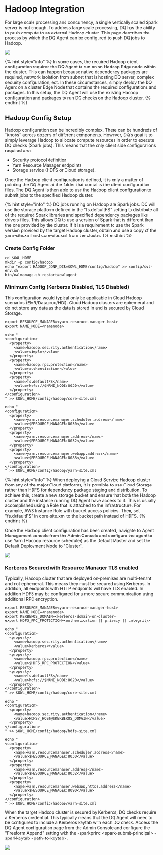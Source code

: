 # Hadoop Integration

For large scale processing and concurrency, a single vertically scaled Spark server is not enough. To address large scale processing, DQ has the ability to push compute to an external Hadoop cluster. This page describes the process by which the DQ Agent can be configured to push DQ jobs to Hadoop.

![](<../.gitbook/assets/Screenshot 2021-06-21 at 9.05.39 AM.png>)

{% hint style="info" %}
In some cases, the required Hadoop client configuration requires the DQ Agent to run on an Hadoop Edge node within the cluster. This can happen because native dependency packages are required, network isolation from subnet that is hosting DQ server, complex security configuration, ect. In these circumstances, simply deploy the DQ Agent on a cluster Edge Node that contains the required configurations and packages. In this setup, the DQ Agent will use the existing Hadoop configuration and packages to run DQ checks on the Hadoop cluster.
{% endhint %}

## Hadoop Config Setup

Hadoop configuration can be incredibly complex. There can be hundreds of "knobs" across dozens of different components. However, DQ's goal is to simply leverage Hadoop to allocate compute resources in order to execute DQ checks (Spark jobs). This means that the only client side configurations required are:

* Security protocol definition
* Yarn Resource Manager endpoints
* Storage service (HDFS or Cloud storage). 

Once the Hadoop client configuration is defined, it is only a matter of pointing the DQ Agent at the folder that contains the client configuration files. The DQ Agent is then able to use the Hadoop client configuration to submit jobs to the specified Hadoop cluster.

{% hint style="info" %}
DQ jobs running on Hadoop are Spark jobs. DQ will use the storage platform defined in the "fs.defaultFS" setting to distribute all of the required Spark libraries and specified dependency packages like drivers files. This allows DQ to use a version of Spark that is different than the one provided by the cluster. If it is a requirement to use the Spark version provided by the target Hadoop cluster, obtain and use a copy of the yarn-site.xml and core-site.xml from the cluster.
{% endhint %}

### Create Config Folder 

```
cd $OWL_HOME
mkdir -p config/hadoop
echo "export HADOOP_CONF_DIR=$OWL_HOME/config/hadoop" >> config/owl-env.sh
bin/owlmanage.sh restart=owlagent
```

### Minimum Config (Kerberos Disabled, TLS Disabled)

This configuration would typical only be applicable in Cloud Hadoop scenarios (EMR/Dataproc/HDI). Cloud Hadoop clusters are ephemeral and do not store any data as the data is stored in and is secured by Cloud Storage. 

```
export RESOURCE_MANAGER=<yarn-resoruce-manager-host>
export NAME_NODE=<namenode>

echo "
<configuration>
  <property>
    <name>hadoop.security.authentication</name>
    <value>simple</value>
  </property>
  <property>
    <name>hadoop.rpc.protection</name>
    <value>authentication</value>
  </property>
  <property>
    <name>fs.defaultFS</name>
    <value>hdfs://$NAME_NODE:8020</value>
  </property>
</configuration>
" >> $OWL_HOME/config/hadoop/core-site.xml

echo "
<configuration>
  <property>
    <name>yarn.resourcemanager.scheduler.address</name>
    <value>$RESOURCE_MANAGER:8030</value>
  </property>
  <property>
    <name>yarn.resourcemanager.address</name>
    <value>$RESOURCE_MANAGER:8032</value>
  </property>
  <property>
    <name>yarn.resourcemanager.webapp.address</name>
    <value>$RESOURCE_MANAGER:8088</value>
  </property>
</configuration>
" >> $OWL_HOME/config/hadoop/yarn-site.xml
```

{% hint style="info" %}
When deploying a Cloud Service Hadoop cluster from any of the major Cloud platforms, it is possible to use Cloud Storage rather than HDFS for dependency package staging and distribution. To achieve this, create a new storage bucket and ensure that both the Hadoop cluster and the instance running DQ Agent have access to it. This is usually accomplished using a Role that is attached to the infrastructure. For example, AWS Instance Role with bucket access policies. Then, set "fs.defaultFS" in core-site.xml to the bucket path instead of HDFS.
{% endhint %}

Once the Hadoop client configuration has been created, navigate to Agent Management console from the Admin Console and configure the agent to use Yarn (Hadoop resource scheduler) as the Default Master and set the Default Deployment Mode to "Cluster".

![](<../.gitbook/assets/Screenshot 2021-06-21 at 8.42.19 AM.png>)

### Kerberos Secured with Resource Manager TLS enabled

Typically, Hadoop cluster that are deployed on-premises are multi-tenant and not ephemeral. This means they must be secured using Kerberos. In addition, all endpoints with HTTP endpoints will have TLS enabled. In addition HDFS may be configured for a more secure communication using additional RPC encryption.

```
export RESOURCE_MANAGER=<yarn-resoruce-manager-host>
export NAME_NODE=<namenode>
export KERBEROS_DOMAIN=<kerberos-domain-on-cluster>
export HDFS_RPC_PROTECTION=<authentication || privacy || integrity>

echo "
<configuration>
  <property>
    <name>hadoop.security.authentication</name>
    <value>kerberos</value>
  </property>
  <property>
    <name>hadoop.rpc.protection</name>
    <value>$HDFS_RPC_PROTECTION</value>
  </property>
  <property>
    <name>fs.defaultFS</name>
    <value>hdfs://$NAME_NODE:8020</value>
  </property>
</configuration>
" >> $OWL_HOME/config/hadoop/core-site.xml 

echo "
<configuration>
  <property>
    <name>hadoop.security.authentication</name>
    <value>HDFS/_HOST@$KERBEROS_DOMAIN</value>
  </property>
</configuration>
" >> $OWL_HOME/config/hadoop/hdfs-site.xml

echo "
<configuration>
  <property>
    <name>yarn.resourcemanager.scheduler.address</name>
    <value>$RESOURCE_MANAGER:8030</value>
  </property>
  <property>
    <name>yarn.resourcemanager.address</name>
    <value>$RESOURCE_MANAGER:8032</value>
  </property>
  <property>
    <name>yarn.resourcemanager.webapp.https.address</name>
    <value>$RESOURCE_MANAGER:8090</value>
  </property>
</configuration>
" >> $OWL_HOME/config/hadoop/yarn-site.xml
```

When the target Hadoop cluster is secured by Kerberos, DQ checks require a Kerberos credential. This typically means that the DQ Agent will need to be configured to include a Kerberos keytab with each DQ check. Access the DQ Agent configuration page from the Admin Console and configure the "Freeform Append" setting with the -sparkprinc \<spark-submit-principal> -sparkkeytab \<path-to-keytab>.

![](<../.gitbook/assets/Screenshot 2021-06-21 at 8.38.56 AM.png>)
